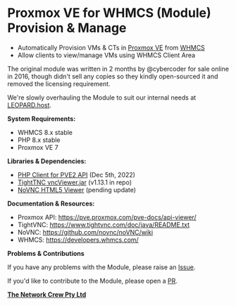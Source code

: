 # Proxmox VE for WHMCS (Module) Provision & Manage

- Automatically Provision VMs & CTs in [Proxmox VE](https://proxmox.com/en/proxmox-ve/features) from [WHMCS](https://www.whmcs.com/tour/)
- Allow clients to view/manage VMs using WHMCS Client Area

The original module was written in 2 months by @cybercoder for sale online in 2016, though didn't sell any copies so they kindly open-sourced it and removed the licensing requirement. 

We're slowly overhauling the Module to suit our internal needs at [LEOPARD.host](https://leopard.host).

**System Requirements:**

- WHMCS 8.x stable
- PHP 8.x stable
- Proxmox VE 7

**Libraries & Dependencies:**

- [PHP Client for PVE2 API](https://github.com/CpuID/pve2-api-php-client) (Dec 5th, 2022)
- [TightTNC vncViewer.jar](https://sourceforge.net/projects/tigervnc/files/stable/) (v1.13.1 in repo)
- [NoVNC HTML5 Viewer](https://github.com/novnc/noVNC) (pending update)

**Documentation & Resources:**

- Proxmox API: https://pve.proxmox.com/pve-docs/api-viewer/
- TightVNC: https://www.tightvnc.com/doc/java/README.txt
- NoVNC: https://github.com/novnc/noVNC/wiki
- WHMCS: https://developers.whmcs.com/

**Problems & Contributions**

If you have any problems with the Module, please raise an [Issue](https://github.com/LEOPARD-host/Proxmox-VE-for-WHMCS/issues).

If you'd like to contribute to the Module, please open a [PR](https://github.com/LEOPARD-host/Proxmox-VE-for-WHMCS/pulls).

**[The Network Crew Pty Ltd](https://thenetworkcrew.com.au)**
